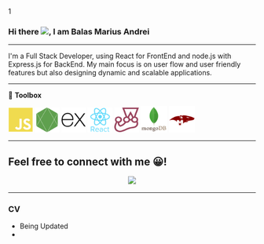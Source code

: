 1

### Hi there <img src="https://raw.githubusercontent.com/MartinHeinz/MartinHeinz/master/wave.gif" width="30" />, I am Balas Marius Andrei

---

I'm a Full Stack Developer, using React for FrontEnd and node.js with Express.js for BackEnd. My main focus is on user flow and user friendly features but also designing dynamic and scalable applications.

<!-- <p>
  <b>#alwaysbestriving</b>
</p> -->

---

🧰 **Toolbox**
<br>

<div>
<img width="50" height="50" src="https://github.com/devicons/devicon/blob/master/icons/javascript/javascript-plain.svg" alt="JavaScript logo" />

<img width="50" height="50" src="https://github.com/devicons/devicon/blob/master/icons/nodejs/nodejs-plain.svg" alt="node.js logo" />
<img width="50" height="50" src="https://github.com/devicons/devicon/blob/master/icons/express/express-original.svg" alt="express logo" />

<img width="50" height="50" src="https://github.com/devicons/devicon/blob/master/icons/react/react-original-wordmark.svg" alt="react.js logo" />

<img width="50" height="50" src="https://github.com/devicons/devicon/blob/master/icons/jest/jest-plain.svg" alt="jest logo" />
<img width="53" height="53" src="https://github.com/devicons/devicon/blob/master/icons/mongodb/mongodb-original-wordmark.svg" alt="mongodb logo" />
<img width="53" height="53" src="https://raw.githubusercontent.com/github/explore/80688e429a7d4ef2fca1e82350fe8e3517d3494d/topics/mongoose/mongoose.png" alt="mongoose logo" /> 
</div>

---

<h2>Feel free to connect with me 😀!</h2>
<div align="center">
  <a href="https://www.linkedin.com/in/andrei-balas-30352327b/">
    <img src="https://img.shields.io/badge/linkedin-%230077B5.svg?&style=for-the-badge&logo=linkedin&logoColor=white" />
  </a>
</div>

---

### CV

- Being Updated
- <!--:paperclip: [My CV](https://github.com/JokeryEU/JokeryEU/blob/main/Mihai_Ivanov_CV.pdf-->
<!--
**andrei1234D
/andrei1234D
** is a ✨ _special_ ✨ repository because its `README.md` (this file) appears on your GitHub profile.

Here are some ideas to get you started:

- 🔭 I’m currently working on ...
- 🌱 I’m currently learning ...
- 👯 I’m looking to collaborate on ...
- 🤔 I’m looking for help with ...
- 💬 Ask me about ...
- 📫 How to reach me: ...
- 😄 Pronouns: ...
- ⚡ Fun fact: ...
  -->
